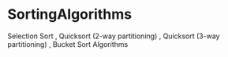 # SortingAlgorithms
Selection Sort , Quicksort (2-way partitioning) , Quicksort (3-way partitioning)  , Bucket Sort Algorithms
